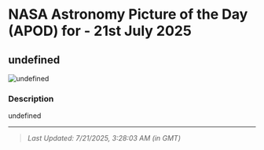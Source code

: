 
# NASA Astronomy Picture of the Day (APOD) for - 21st July 2025
## undefined

![undefined](undefined)

### Description
undefined

---
> _Last Updated: 7/21/2025, 3:28:03 AM (in GMT)_
